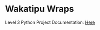 # Wakatipu Wraps
 Level 3 Python Project
 Documentation: [Here](https://docs.google.com/document/d/1eSR6ymALjXNHfbgoBSzQCwI_E_ZhEnQWimBoBm7CCnY/edit?tab=t.0#heading=h.rhjrzduw6nfn)
